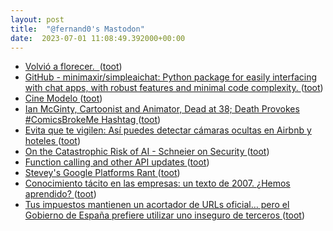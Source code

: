 ```yaml
---
layout: post
title:  "@fernand0's Mastodon"
date:  2023-07-01 11:08:49.392000+00:00
---
```

*  [Volvió a florecer.  ](https://avecesunafoto.wordpress.com/2023/07/01/volvio-a-florecer) ([toot](https://mastodon.social/@fernand0/110638512825310452))
*  [GitHub - minimaxir/simpleaichat: Python package for easily interfacing with chat apps, with robust features and minimal code complexity. ](https://github.com/minimaxir/simpleaicha) ([toot](https://mastodon.social/@fernand0/110638398519318141))
*  [Cine Modelo ](https://www.flickr.com/photos/fernand0/53007631154) ([toot](https://mastodon.social/@fernand0/110638294814905406))
*  [Ian McGinty, Cartoonist and Animator, Dead at 38; Death Provokes #ComicsBrokeMe Hashtag ](http://www.multiversitycomics.com/news/ian-mcginty-rip) ([toot](https://mastodon.social/@fernand0/110638156214136290))
*  [Evita que te vigilen: Así puedes detectar cámaras ocultas en Airbnb y hoteles ](https://www.adslzone.net/noticias/seguridad/como-detectar-camaras-ocultas-airbnb-hoteles) ([toot](https://mastodon.social/@fernand0/110637830247852821))
*  [On the Catastrophic Risk of AI - Schneier on Security ](https://www.schneier.com/blog/archives/2023/06/on-the-catastrophic-risk-of-ai.htm) ([toot](https://mastodon.social/@fernand0/110637722380594080))
*  [Function calling and other API updates ](https://openai.com/blog/function-calling-and-other-api-update) ([toot](https://mastodon.social/@fernand0/110634412986222823))
*  [Stevey's Google Platforms Rant ](https://gist.github.com/chitchcock/128161) ([toot](https://mastodon.social/@fernand0/110634157351496464))
*  [Conocimiento tácito en las empresas: un texto de 2007. ¿Hemos aprendido? ](https://www.consultorartesano.com/2023/06/conocimiento-tacito-en-las-empresas-un-texto-de-2007-hemos-aprendido.htm) ([toot](https://mastodon.social/@fernand0/110633816269552457))
*  [Tus impuestos mantienen un acortador de URLs oficial… pero el Gobierno de España prefiere utilizar uno inseguro de terceros ](https://www.genbeta.com/actualidad/tus-impuestos-mantienen-acortador-urls-oficial-gobierno-espana-prefiere-utilizar-uno-inseguro-tercero) ([toot](https://mastodon.social/@fernand0/110633662305707565))
